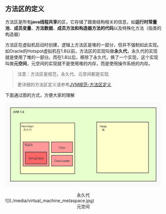 ## 方法区的定义

方法区是所有**java线程共享**的区，它存储了跟类结构相关的信息，如**运行时常量池**、**成员变量**、**方法数据**、**成员方法和构造器方法的代码**以及特殊化方法（指类的构造器）

方法区在虚拟机启动时创建，逻辑上方法区是堆的一部分，但并不强制如此实现。如Oracle的Hotspot虚拟机在1.8以前，方法区的实现叫做**永久代**，永久代的实现就是使用了堆的一部分。而在1.8以后，移除了永久代，换了一个实现，这个实现叫做**元空间**，元空间的实现就不是使用堆的内存，而是使用操作系统的内存。

> 注意：方法区是规范，永久代、元空间都是实现
>
> 更详细的方法区定义请参考[JVM规范-方法区定义]( https://docs.oracle.com/javase/specs/jvms/se11/html/jvms-2.html#jvms-2.5.5 )



下面通过图的方式，方便大家的理解

![](./media/virtual_machine_permgen.jpg)
<center>永久代</center>
![](./media/virtual_machine_metaspace.jpg)

<center>元空间</center>